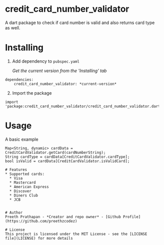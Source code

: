 # credit_card_number_validator

A dart package to check if card number is valid and also returns card type as well.

# Installing
1. Add dependency to `pubspec.yaml`

    *Get the current version from the 'Installing' tab*
```
dependencies:
    credit_card_number_validator: *current-version*
```

2. Import the package
```
import 'package:credit_card_number_validator/credit_card_number_validator.dart';
```

#  Usage
A basic example

    Map<String, dynamic> cardData = CreditCardValidator.getCard(cardNumberString);
    String cardType = cardData[CreditCardValidator.cardType];
    bool isValid = cardData[CreditCardValidator.isValidCard];

```
# Features
* Supported cards:
  * Visa
  * Mastercard
  * American Express
  * Discover
  * Diners Club
  * JCB


# Author
Preeth Prathapan - *Creator and repo owner* - [Github Profile](https://github.com/preethzcodez)

# License
This project is licensed under the MIT License - see the [LICENSE file](LICENSE) for more details
